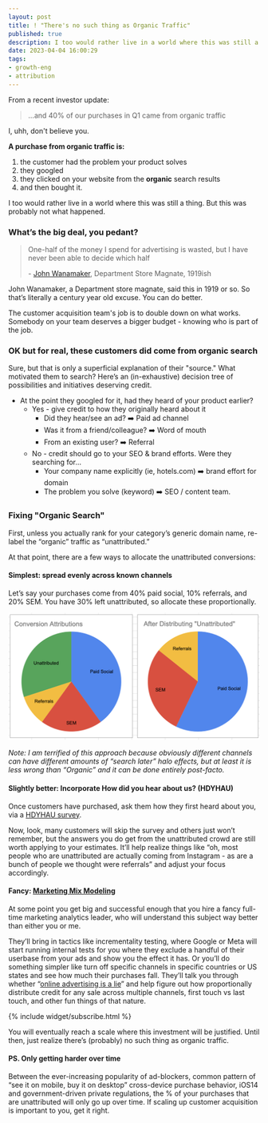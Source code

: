 ```yaml
---
layout: post
title: ! "There's no such thing as Organic Traffic"
published: true
description: I too would rather live in a world where this was still a thing.
date: 2023-04-04 16:00:29
tags:
- growth-eng
- attribution
---
```


From a recent investor update:

> ...and 40% of our purchases in Q1 came from organic traffic

I, uhh, don't believe you.

**A purchase from organic traffic is:**
1. the customer had the problem your product solves
2. they googled
3. they clicked on your website from the **organic** search results
4. and then bought it.

I too would rather live in a world where this was still a thing. But this was probably not what happened.

### What’s the big deal, you pedant?
> One-half of the money I spend for advertising is wasted, but I have never been able to decide which half
>
> \- [John Wanamaker](https://quoteinvestigator.com/2022/04/11/advertising/), Department Store Magnate, 1919ish


John Wanamaker, a Department store magnate, said this in 1919 or so. So that’s literally a century year old excuse. You can do better.

The customer acquisition team's job is to double down on what works. Somebody on your team deserves a bigger budget - knowing who is part of the job.

### OK but for real, these customers did come from organic search
Sure, but that is only a superficial explanation of their "source." What motivated them to search? Here’s an (in-exhaustive) decision tree of possibilities and initiatives deserving credit.

- At the point they googled for it, had they heard of your product earlier?
  - Yes - give credit to how they originally heard about it
    - Did they hear/see an ad? ➡️ Paid ad channel
    - Was it from a friend/colleague? ➡️ Word of mouth
    - From an existing user? ➡️ Referral
  - No - credit should go to your SEO & brand efforts.  Were they searching for...
    - Your company name explicitly (ie, hotels.com) ➡️  brand effort for domain
    - The problem you solve (keyword) ➡️  SEO / content team.

### Fixing "Organic Search"
First, unless you actually rank for your category’s generic domain name, re-label the “organic” traffic as “unattributed.”

At that point, there are a few ways to allocate the unattributed conversions:

#### Simplest: spread evenly across known channels
Let’s say your purchases come from 40% paid social, 10% referrals, and 20% SEM. You have 30% left unattributed, so allocate these proportionally.

![distributing organic traffic evenly](/images/distributing-unnatributed-traffic-evenly-example.png)

_Note: I am terrified of this approach because obviously different channels can have different amounts of “search later” halo effects, but at least it is less wrong than “Organic” and it can be done entirely post-facto._

#### Slightly better: Incorporate How did you hear about us? (HDYHAU)
Once customers have purchased, ask them how they first heard about you, via a [HDYHAU survey](https://userloop.io/post/what-is-a-hdyhau-survey).

Now, look, many customers will skip the survey and others just won’t remember, but the answers you do get from the unattributed crowd are still worth applying to your estimates. It’ll help realize things like “oh, most people who are unattributed are actually coming from Instagram - as are a bunch of people we thought were referrals” and adjust your focus accordingly.

#### Fancy: [Marketing Mix Modeling](https://towardsdatascience.com/market-mix-modeling-mmm-101-3d094df976f9?gi=fbff256e5795)
At some point you get big and successful enough that you hire a fancy full-time marketing analytics leader, who will understand this subject way better than either you or me.

They’ll bring in tactics like incrementality testing, where Google or Meta will start running internal tests for you where they exclude a handful of their userbase from your ads and show you the effect it has. Or you’ll do something simpler like turn off specific channels in specific countries or US states and see how much their purchases fall. They’ll talk you through whether “[online advertising is a lie](https://thecorrespondent.com/100/the-new-dot-com-bubble-is-here-its-called-online-advertising)” and help figure out how proportionally distribute credit for any sale across multiple channels, first touch vs last touch, and other fun things of that nature.

{% include widget/subscribe.html %}

You will eventually reach a scale where this investment will be justified. Until then, just realize there’s (probably) no such thing as organic traffic.

#### PS. Only getting harder over time
Between the ever-increasing popularity of ad-blockers, common pattern of “see it on mobile, buy it on desktop” cross-device purchase behavior, iOS14 and government-driven private regulations, the % of your purchases that are unattributed will only go up over time.
If scaling up customer acquisition is important to you, get it right.
